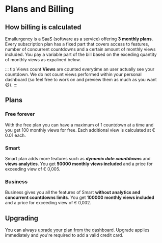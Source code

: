 # Plans and Billing

## How billing is calculated

Emailurgency is a SaaS (software as a service) offering **3 monthly plans**.
Every subscription plan has a fixed part that covers access to features, number of concurrent countdowns and a certain amount of monthly views included. You pay a variable part of the bill based on the exceding quantity of monthly views as expalined below.

::: tip Views count
**Views** are counted everytime an user actually see your countdown. We do not count views performed within your personal dashboard (so feel free to work on and preview them as much as you want :smile:).
:::

## Plans

### Free forever

With  the free plan you can have a maximum of 1 countdown at a time and you get 100 monthly views for free. Each additional view is calculated at € 0.01 each.

### Smart

Smart plan adds more features such as **_dynamic date countdowns_** and **views analytics**. You get **50000 monthly views included** and a price for exceeding view of € 0,005.

### Business

Business gives you all the features of Smart **without analytics and concurrent countdowns limits**. You get **100000 monthly views included** and a price for exceeding view of € 0,002.

## Upgrading

You can always [uprade your plan from the dashboard](https://app.emailurgency.com/upgrade). Upgrade applies immediately and you're required to add a valid credit card.